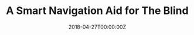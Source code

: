 ---
title: A Smart Navigation Aid for The Blind
summary: Design of a semi-autonomous assistive technology for visually impaired that can provide visual self-localization and mapping, detect and classify objects in the user’s environment, estimate the distance to the visually impaired user and inform them.
date: "2018-04-27T00:00:00Z"
# Optional external URL for project (replaces project detail page).
external_link: ""

image:
  caption: A Smart Navigation Aid for The Blind
  focal_point: Smart

links:
- icon: file-pdf
  icon_pack: fas
  name: Report
  url: https://www.journalajrcos.com/index.php/AJRCOS/article/view/30114
url_code: ""
url_pdf: ""
url_slides: ""
url_video: ""

# Slides (optional).
#   Associate this project with Markdown slides.
#   Simply enter your slide deck's filename without extension.
#   E.g. `slides = "example-slides"` references `content/slides/example-slides.md`.
#   Otherwise, set `slides = ""`.
slides: ""
---